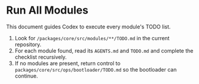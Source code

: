 # Run All Modules

This document guides Codex to execute every module's TODO list.

1. Look for `/packages/core/src/modules/**/TODO.md` in the current repository.
2. For each module found, read its `AGENTS.md` and `TODO.md` and complete the
   checklist recursively.
3. If no modules are present, return control to `packages/core/src/ops/bootloader/TODO.md`
   so the bootloader can continue.
